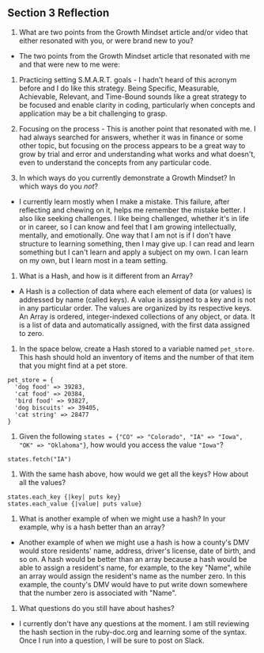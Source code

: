 ## Section 3 Reflection

1. What are two points from the Growth Mindset article and/or video that either resonated with you, or were brand new to you?

  * The two points from the Growth Mindset article that resonated with me and that were new to me were:

  1. Practicing setting S.M.A.R.T. goals - I hadn't heard of this acronym before and I do like this strategy. Being Specific, Measurable, Achievable, Relevant, and Time-Bound sounds like a great strategy to be focused and enable clarity in coding, particularly when concepts and application may be a bit challenging to grasp.

  2. Focusing on the process - This is another point that resonated with me. I had always searched for answers, whether it was in finance or some other topic, but focusing on the process appears to be a great way to grow by trial and error and understanding what works and what doesn't, even to understand the concepts from any particular code.

1. In which ways do you currently demonstrate a Growth Mindset? In which ways do you _not_?

  * I currently learn mostly when I make a mistake. This failure, after reflecting and chewing on it, helps me remember the mistake better. I also like seeking challenges. I like being challenged, whether it's in life or in career, so I can know and feel that I am growing intellectually, mentally, and emotionally. One way that I am not is if I don't have structure to learning something, then I may give up. I can read and learn something but I can't learn and apply a subject on my own. I can learn on my own, but I learn most in a team setting.

1. What is a Hash, and how is it different from an Array?

  * A Hash is a collection of data where each element of data (or values) is addressed by name (called keys). A value is assigned to a key and is not in any particular order. The values are organized by its respective keys. An Array is ordered, integer-indexed collections of any object, or data. It is a list of data and automatically assigned, with the first data assigned to zero.

1. In the space below, create a Hash stored to a variable named `pet_store`.  This hash should hold an inventory of items and the number of that item that you might find at a pet store.

````
pet_store = {
  'dog food' => 39283,
  'cat food' => 20384,
  'bird food' => 93827,
  'dog biscuits' => 39405,
  'cat string' => 28477
}
````

1. Given the following `states = {"CO" => "Colorado", "IA" => "Iowa", "OK" => "Oklahoma"}`, how would you access the value `"Iowa"`?

````
states.fetch("IA")
````

1. With the same hash above, how would we get all the keys?  How about all the values?

````
states.each_key {|key| puts key}
states.each_value {|value| puts value}
````

1. What is another example of when we might use a hash?  In your example, why is a hash better than an array?

  * Another example of when we might use a hash is how a county's DMV would store residents' name, address, driver's license, date of birth, and so on. A hash would be better than an array because a hash would be able to assign a resident's name, for example, to the key "Name", while an array would assign the resident's name as the number zero. In this example, the county's DMV would have to put write down somewhere that the number zero is associated with "Name".

1. What questions do you still have about hashes?

  * I currently don't have any questions at the moment. I am still reviewing the hash section in the ruby-doc.org and learning some of the syntax. Once I run into a question, I will be sure to post on Slack.
